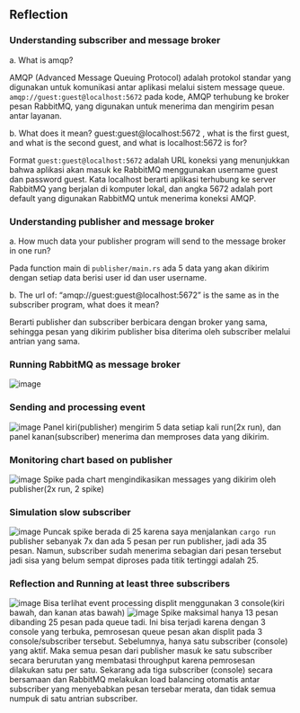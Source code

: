 ## Reflection
### Understanding subscriber and message broker

a. What is amqp?

AMQP (Advanced Message Queuing Protocol) adalah protokol standar yang digunakan untuk komunikasi antar aplikasi melalui sistem message queue.
`amqp://guest:guest@localhost:5672` pada kode, AMQP terhubung ke broker pesan RabbitMQ, yang digunakan untuk menerima dan mengirim pesan antar layanan.

b. What does it mean? guest:guest@localhost:5672 , what is the first guest, and what
is the second guest, and what is localhost:5672 is for?

Format `guest:guest@localhost:5672` adalah URL koneksi yang menunjukkan bahwa aplikasi akan masuk ke RabbitMQ menggunakan username guest dan password guest. Kata localhost berarti aplikasi terhubung ke server RabbitMQ yang berjalan di komputer lokal, dan angka 5672 adalah port default yang digunakan RabbitMQ untuk menerima koneksi AMQP.

### Understanding publisher and message broker
a. How much data your publisher program will send to the message broker in one run?

Pada function main di `publisher/main.rs` ada 5 data yang akan dikirim dengan setiap data berisi user id dan user username.

b. The url of: “amqp://guest:guest@localhost:5672” is the same as in the subscriber
program, what does it mean?

Berarti publisher dan subscriber berbicara dengan broker yang sama, sehingga pesan yang dikirim publisher bisa diterima oleh subscriber melalui antrian yang sama.

### Running RabbitMQ as message broker
![image](https://github.com/user-attachments/assets/064c2a61-5eb5-40ec-bf82-fc53fa99c5ac)

### Sending and processing event
![image](https://github.com/user-attachments/assets/16a68b26-dce3-42db-8a14-79d11d74e5b0)
Panel kiri(publisher) mengirim 5 data setiap kali run(2x run), dan panel kanan(subscriber) menerima dan memproses data yang dikirim.

### Monitoring chart based on publisher
![image](https://github.com/user-attachments/assets/122ca0e7-d341-46ba-88fd-f173f343dd4c)
Spike pada chart mengindikasikan messages yang dikirim oleh publisher(2x run, 2 spike)

### Simulation slow subscriber
![image](https://github.com/user-attachments/assets/f0ec928e-e5fa-421c-bdc3-c5627e0187c5)
Puncak spike berada di 25 karena saya menjalankan `cargo run` publisher sebanyak 7x dan ada 5 pesan per run publisher, jadi ada 35 pesan. Namun, subscriber sudah menerima sebagian dari pesan tersebut jadi sisa yang belum sempat diproses pada titik tertinggi adalah 25.

### Reflection and Running at least three subscribers
![image](https://github.com/user-attachments/assets/230af9ec-c3c0-4610-be18-e85107074a11)
Bisa terlihat event processing displit menggunakan 3 console(kiri bawah, dan kanan atas bawah)
![image](https://github.com/user-attachments/assets/6fdc1ca3-b7af-4fde-bcf0-a8f5dda46dfc)
Spike maksimal hanya 13 pesan dibanding 25 pesan pada queue tadi. Ini bisa terjadi karena dengan 3 console yang terbuka, pemrosesan queue pesan akan displit pada 3 console/subscriber tersebut. Sebelumnya, hanya satu subscriber (console) yang aktif. Maka semua pesan dari publisher masuk ke satu subscriber secara berurutan yang membatasi throughput karena pemrosesan dilakukan satu per satu. Sekarang ada tiga subscriber (console) secara bersamaan dan RabbitMQ melakukan load balancing otomatis antar subscriber yang menyebabkan pesan tersebar merata, dan tidak semua numpuk di satu antrian subscriber.
